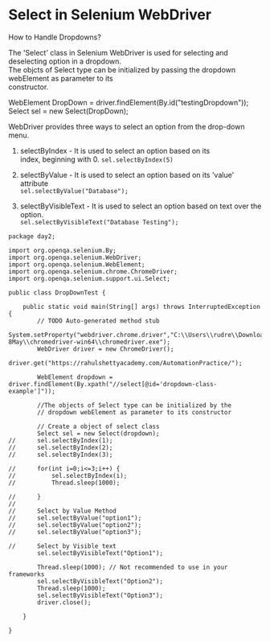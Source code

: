 # Select in Selenium WebDriver
How to Handle Dropdowns?

The 'Select' class in Selenium WebDriver is used for selecting and deselecting option in a dropdown.   
The objcts of Select type can be initialized by passing the dropdown webElement as parameter to its   
constructor.


WebElement DropDown = driver.findElement(By.id("testingDropdown"));
Select sel = new Select(DropDown);

WebDriver provides three ways to select an option from the drop-down menu.
1. selectByIndex - It is used to select an option based on its  
index, beginning with 0.
`sel.selectByIndex(5)`

2. selectByValue - It is used to select an option based on its 'value' attribute  
`sel.selectByValue("Database");`

3. selectByVisibleText - It is used to select an option based on text over the option.  
`sel.selectByVisibleText("Database Testing");`


```
package day2;

import org.openqa.selenium.By;
import org.openqa.selenium.WebDriver;
import org.openqa.selenium.WebElement;
import org.openqa.selenium.chrome.ChromeDriver;
import org.openqa.selenium.support.ui.Select;

public class DropDownTest {

	public static void main(String[] args) throws InterruptedException {
		// TODO Auto-generated method stub
		System.setProperty("webdriver.chrome.driver","C:\\Users\\rudre\\Downloads\\chromeDriver124-8May\\chromedriver-win64\\chromedriver.exe");
		WebDriver driver = new ChromeDriver();
		driver.get("https://rahulshettyacademy.com/AutomationPractice/");
		
		WebElement dropdown = driver.findElement(By.xpath("//select[@id='dropdown-class-example']"));
		
		//The objects of Select type can be initialized by the 
		// dropdown webElement as parameter to its constructor
		
		// Create a object of select class
		Select sel = new Select(dropdown);
//		sel.selectByIndex(1);
//		sel.selectByIndex(2);
//		sel.selectByIndex(3);
		
//		for(int i=0;i<=3;i++) {
//			sel.selectByIndex(i);
//			Thread.sleep(1000);

//		}
//		
//		Select by Value Method
//		sel.selectByValue("option1");
//		sel.selectByValue("option2");
//		sel.selectByValue("option3");
		
//		Select by Visible text
		sel.selectByVisibleText("Option1");
		
		Thread.sleep(1000); // Not recommended to use in your frameworks
		sel.selectByVisibleText("Option2");
		Thread.sleep(1000);
		sel.selectByVisibleText("Option3");
		driver.close();
		
	}

}

```